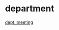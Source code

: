 # department

[dept. meeting](http://janboone.github.io/department/department_meeting_HalfDay_2023.html)

